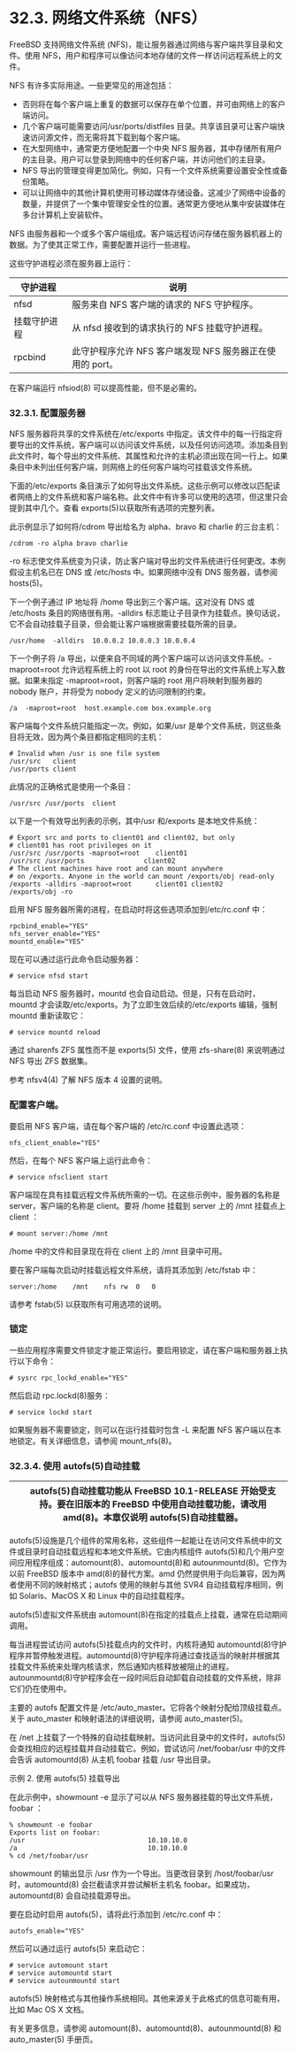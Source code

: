 # 32.3. 网络文件系统（NFS）

FreeBSD 支持网络文件系统 (NFS)，能让服务器通过网络与客户端共享目录和文件。使用 NFS，用户和程序可以像访问本地存储的文件一样访问远程系统上的文件。

NFS 有许多实际用途。一些更常见的用途包括：

* 否则将在每个客户端上重复的数据可以保存在单个位置，并可由网络上的客户端访问。
* 几个客户端可能需要访问/usr/ports/distfiles 目录。共享该目录可让客户端快速访问源文件，而无需将其下载到每个客户端。
* 在大型网络中，通常更方便地配置一个中央 NFS 服务器，其中存储所有用户的主目录。用户可以登录到网络中的任何客户端，并访问他们的主目录。
* NFS 导出的管理变得更加简化。例如，只有一个文件系统需要设置安全性或备份策略。
* 可以让网络中的其他计算机使用可移动媒体存储设备。这减少了网络中设备的数量，并提供了一个集中管理安全性的位置。通常更方便地从集中安装媒体在多台计算机上安装软件。

NFS 由服务器和一个或多个客户端组成。客户端远程访问存储在服务器机器上的数据。为了使其正常工作，需要配置并运行一些进程。

这些守护进程必须在服务器上运行：

| 守护进程     | 说明                                                      |
| -------------- | ----------------------------------------------------------- |
| nfsd         | 服务来自 NFS 客户端的请求的 NFS 守护程序。 |
| 挂载守护进程 | 从 nfsd 接收到的请求执行的 NFS 挂载守护进程。   |
| rpcbind      | 此守护程序允许 NFS 客户端发现 NFS 服务器正在使用的 port。|

在客户端运行 nfsiod(8) 可以提高性能，但不是必需的。

### 32.3.1. 配置服务器

NFS 服务器将共享的文件系统在/etc/exports 中指定。该文件中的每一行指定将要导出的文件系统，客户端可以访问该文件系统，以及任何访问选项。添加条目到此文件时，每个导出的文件系统、其属性和允许的主机必须出现在同一行上。如果条目中未列出任何客户端，则网络上的任何客户端均可挂载该文件系统。

下面的/etc/exports 条目演示了如何导出文件系统。这些示例可以修改以匹配读者网络上的文件系统和客户端名称。此文件中有许多可以使用的选项，但这里只会提到其中几个。查看 exports(5)以获取所有选项的完整列表。

此示例显示了如何将/cdrom 导出给名为 alpha、bravo 和 charlie 的三台主机：

```
/cdrom -ro alpha bravo charlie
```

-ro 标志使文件系统变为只读，防止客户端对导出的文件系统进行任何更改。本例假设主机名已在 DNS 或 /etc/hosts 中。如果网络中没有 DNS 服务器，请参阅 hosts(5)。

下一个例子通过 IP 地址将 /home 导出到三个客户端。这对没有 DNS 或 /etc/hosts 条目的网络很有用。-alldirs 标志能让子目录作为挂载点。换句话说，它不会自动挂载子目录，但会能让客户端根据需要挂载所需的目录。

```
/usr/home  -alldirs  10.0.0.2 10.0.0.3 10.0.0.4
```

下一个例子将 /a 导出，以便来自不同域的两个客户端可以访问该文件系统。-maproot=root 允许远程系统上的 root 以 root 的身份在导出的文件系统上写入数据。如果未指定 -maproot=root，则客户端的 root 用户将映射到服务器的 nobody 账户，并将受为 nobody 定义的访问限制的约束。

```
/a  -maproot=root  host.example.com box.example.org
```

客户端每个文件系统只能指定一次。例如，如果/usr 是单个文件系统，则这些条目将无效，因为两个条目都指定相同的主机：

```
# Invalid when /usr is one file system
/usr/src   client
/usr/ports client
```

此情况的正确格式是使用一个条目：

```
/usr/src /usr/ports  client
```

以下是一个有效导出列表的示例，其中/usr 和/exports 是本地文件系统：

```
# Export src and ports to client01 and client02, but only
# client01 has root privileges on it
/usr/src /usr/ports -maproot=root    client01
/usr/src /usr/ports               client02
# The client machines have root and can mount anywhere
# on /exports. Anyone in the world can mount /exports/obj read-only
/exports -alldirs -maproot=root      client01 client02
/exports/obj -ro
```

启用 NFS 服务器所需的进程，在启动时将这些选项添加到/etc/rc.conf 中：

```
rpcbind_enable="YES"
nfs_server_enable="YES"
mountd_enable="YES"
```

现在可以通过运行此命令启动服务器：

```
# service nfsd start
```

每当启动 NFS 服务器时，mountd 也会自动启动。但是，只有在启动时，mountd 才会读取/etc/exports。为了立即生效后续的/etc/exports 编辑，强制 mountd 重新读取它：

```
# service mountd reload
```

通过 sharenfs ZFS 属性而不是 exports(5) 文件，使用 zfs-share(8) 来说明通过 NFS 导出 ZFS 数据集。

参考 nfsv4(4) 了解 NFS 版本 4 设置的说明。

### 配置客户端。

要启用 NFS 客户端，请在每个客户端的 /etc/rc.conf 中设置此选项：

```
nfs_client_enable="YES"
```

然后，在每个 NFS 客户端上运行此命令：

```
# service nfsclient start
```

客户端现在具有挂载远程文件系统所需的一切。在这些示例中，服务器的名称是 server，客户端的名称是 client。要将 /home 挂载到 server 上的 /mnt 挂载点上 client ：

```
# mount server:/home /mnt
```

/home 中的文件和目录现在将在 client 上的 /mnt 目录中可用。

要在客户端每次启动时挂载远程文件系统，请将其添加到 /etc/fstab 中：

```
server:/home	/mnt	nfs	rw	0	0
```

请参考 fstab(5) 以获取所有可用选项的说明。

### 锁定

一些应用程序需要文件锁定才能正常运行。要启用锁定，请在客户端和服务器上执行以下命令：

```
# sysrc rpc_lockd_enable="YES"
```

然后启动 rpc.lockd(8)服务：

```
# service lockd start
```

如果服务器不需要锁定，则可以在运行挂载时包含 -L 来配置 NFS 客户端以在本地锁定。有关详细信息，请参阅 mount_nfs(8)。

### 32.3.4. 使用 autofs(5)自动挂载

|  | autofs(5)自动挂载功能从 FreeBSD 10.1-RELEASE 开始受支持。要在旧版本的 FreeBSD 中使用自动挂载功能，请改用 amd(8)。本章仅说明 autofs(5)自动挂载器。|
| -- | --------------------------------------------------------------------------------------------------------------------------------------------------- |

autofs(5)设施是几个组件的常用名称，这些组件一起能让在访问文件系统中的文件或目录时自动挂载远程和本地文件系统。它由内核组件 autofs(5)和几个用户空间应用程序组成：automount(8)、automountd(8)和 autounmountd(8)。它作为以前 FreeBSD 版本中 amd(8)的替代方案。amd 仍然提供用于向后兼容，因为两者使用不同的映射格式；autofs 使用的映射与其他 SVR4 自动挂载程序相同，例如 Solaris、MacOS X 和 Linux 中的自动挂载程序。

autofs(5)虚拟文件系统由 automount(8)在指定的挂载点上挂载，通常在启动期间调用。

每当进程尝试访问 autofs(5)挂载点内的文件时，内核将通知 automountd(8)守护程序并暂停触发进程。automountd(8)守护程序将通过查找适当的映射并根据其挂载文件系统来处理内核请求，然后通知内核释放被阻止的进程。autounmountd(8)守护程序会在一段时间后自动卸载自动挂载的文件系统，除非它们仍在使用中。

主要的 autofs 配置文件是 /etc/auto_master。它将各个映射分配给顶级挂载点。关于 auto_master 和映射语法的详细说明，请参阅 auto_master(5)。

在 /net 上挂载了一个特殊的自动挂载映射。当访问此目录中的文件时，autofs(5) 会查找相应的远程挂载并自动挂载它。例如，尝试访问 /net/foobar/usr 中的文件会告诉 automountd(8) 从主机 foobar 挂载 /usr 导出目录。

示例 2. 使用 autofs(5) 挂载导出

在此示例中，showmount -e 显示了可以从 NFS 服务器挂载的导出文件系统，foobar ：

```
% showmount -e foobar
Exports list on foobar:
/usr                               10.10.10.0
/a                                 10.10.10.0
% cd /net/foobar/usr
```

showmount 的输出显示 /usr 作为一个导出。当更改目录到 /host/foobar/usr 时，automountd(8) 会拦截请求并尝试解析主机名 foobar。如果成功，automountd(8) 会自动挂载源导出。

要在启动时启用 autofs(5)，请将此行添加到 /etc/rc.conf 中：

```
autofs_enable="YES"
```

然后可以通过运行 autofs(5) 来启动它：

```
# service automount start
# service automountd start
# service autounmountd start
```

autofs(5) 映射格式与其他操作系统相同。其他来源关于此格式的信息可能有用，比如 Mac OS X 文档。

有关更多信息，请参阅 automount(8)、automountd(8)、autounmountd(8) 和 auto_master(5) 手册页。
